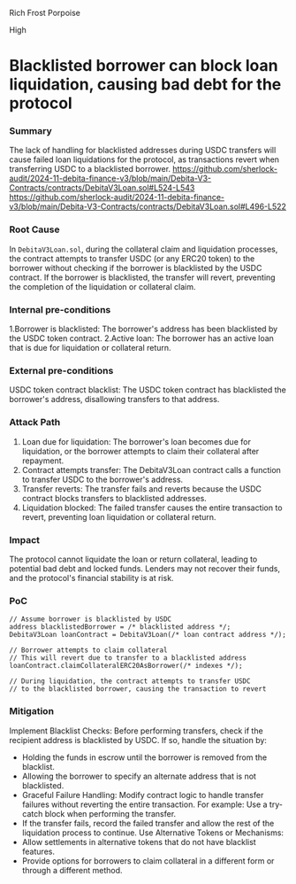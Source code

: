 Rich Frost Porpoise

High

# Blacklisted borrower can block loan liquidation, causing bad debt for the protocol

### Summary

The lack of handling for blacklisted addresses during USDC transfers will cause failed loan liquidations for the protocol, as transactions revert when transferring USDC to a blacklisted borrower.
https://github.com/sherlock-audit/2024-11-debita-finance-v3/blob/main/Debita-V3-Contracts/contracts/DebitaV3Loan.sol#L524-L543
https://github.com/sherlock-audit/2024-11-debita-finance-v3/blob/main/Debita-V3-Contracts/contracts/DebitaV3Loan.sol#L496-L522

### Root Cause

In `DebitaV3Loan.sol`, during the collateral claim and liquidation processes, the contract attempts to transfer USDC (or any ERC20 token) to the borrower without checking if the borrower is blacklisted by the USDC contract. If the borrower is blacklisted, the transfer will revert, preventing the completion of the liquidation or collateral claim.

### Internal pre-conditions

1.Borrower is blacklisted: The borrower's address has been blacklisted by the USDC token contract.
2.Active loan: The borrower has an active loan that is due for liquidation or collateral return.

### External pre-conditions

USDC token contract blacklist: The USDC token contract has blacklisted the borrower's address, disallowing transfers to that address.

### Attack Path

1. Loan due for liquidation: The borrower's loan becomes due for liquidation, or the borrower attempts to claim their collateral after repayment.
2. Contract attempts transfer: The DebitaV3Loan contract calls a function to transfer USDC to the borrower's address.
3. Transfer reverts: The transfer fails and reverts because the USDC contract blocks transfers to blacklisted addresses.
4. Liquidation blocked: The failed transfer causes the entire transaction to revert, preventing loan liquidation or collateral return.

### Impact

The protocol cannot liquidate the loan or return collateral, leading to potential bad debt and locked funds. Lenders may not recover their funds, and the protocol's financial stability is at risk.

### PoC

```solidity
// Assume borrower is blacklisted by USDC
address blacklistedBorrower = /* blacklisted address */;
DebitaV3Loan loanContract = DebitaV3Loan(/* loan contract address */);

// Borrower attempts to claim collateral
// This will revert due to transfer to a blacklisted address
loanContract.claimCollateralERC20AsBorrower(/* indexes */);

// During liquidation, the contract attempts to transfer USDC
// to the blacklisted borrower, causing the transaction to revert
```

### Mitigation

Implement Blacklist Checks: Before performing transfers, check if the recipient address is blacklisted by USDC. If so, handle the situation by:
- Holding the funds in escrow until the borrower is removed from the blacklist.
- Allowing the borrower to specify an alternate address that is not blacklisted.
- Graceful Failure Handling: Modify contract logic to handle transfer failures without reverting the entire transaction. For example:
Use a try-catch block when performing the transfer.
- If the transfer fails, record the failed transfer and allow the rest of the liquidation process to continue.
Use Alternative Tokens or Mechanisms:
- Allow settlements in alternative tokens that do not have blacklist features.
- Provide options for borrowers to claim collateral in a different form or through a different method.